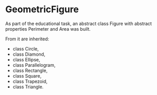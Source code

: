 # GeometricFigure

As part of the educational task, an abstract class Figure with abstract properties Perimeter and Area was built. 

From it are inherited:

- class Circle,
- class Diamond,
- class Ellipse,
- class Parallelogram,
- class Rectangle,
- class Square,
- class Trapezoid,
- class Triangle.


